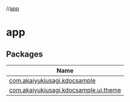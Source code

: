 //[app](index.md)

# app

## Packages

| Name |
|---|
| [com.akaiyukiusagi.kdocsample](app/com.akaiyukiusagi.kdocsample/index.md) |
| [com.akaiyukiusagi.kdocsample.ui.theme](app/com.akaiyukiusagi.kdocsample.ui.theme/index.md) |
